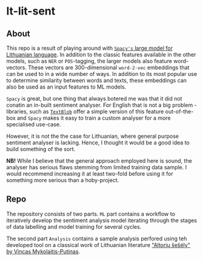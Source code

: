 # lt-lit-sent

## About 

This repo is a result of playing around with [`Spacy's` large model for Lithuanian language](https://spacy.io/models/lt#lt_core_news_lg). In addition to the classic features available in the other models, such as `NER` or `POS`-tagging, the larger models also feature word-vectors. These vectors are 300-dimensional `word-2-vec` embeddings that can be used to in a wide number of ways. In addition to its most popular use to determine similarity between words and texts, these embeddings can also be used as an input features to ML models. 

`Spacy` is great, but one thing that always botered me was that it did not conatin an in-built sentiment analyser. For English that is not a big problem - libraries, such as [`TextBlob`](https://textblob.readthedocs.io/en/dev/quickstart.html#sentiment-analysis) offer a simple version of this feature out-of-the-box and `Spacy` makes it easy to train a custom analyser for a more specialised use-case. 

However, it is not the the case for Lithuanian, where general purpose sentiment analyser is lacking. Hence, I thought it would be a good idea to build something of the sort. 

**NB!** While I believe that the general approach employed here is sound, the analyser has serious flaws stemming from limited training data sample. I would recommend increasing it at least two-fold before using it for something more serious than a hoby-project. 

## Repo

The repository consists of two parts. `ML` part contains a workflow to iteratively develop the sentiment analysis model iterating through the stages of data labelling and model training for several cycles.

The second part `Analysis` contains a sample analysis perfored using teh developed tool on a classical work of Lithuanian literature ["Altorių šešėly" by Vincas Mykolaitis-Putinas](https://lt.wikipedia.org/wiki/Altori%C5%B3_%C5%A1e%C5%A1%C4%97ly).

